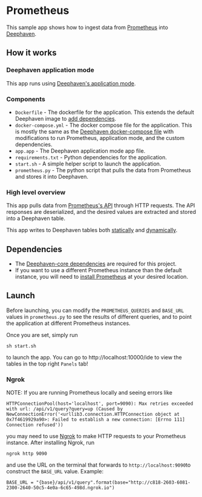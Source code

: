 # Prometheus

This sample app shows how to ingest data from [Prometheus](https://prometheus.io/) into [Deephaven](https://deephaven.io/).

## How it works

### Deephaven application mode

This app runs using [Deephaven's application mode](https://deephaven.io/core/docs/how-to-guides/app-mode/).

### Components

* `Dockerfile` - The dockerfile for the application. This extends the default Deephaven image to [add dependencies](https://deephaven.io/core/docs/how-to-guides/install-python-packages/#add-packages-to-a-custom-docker-image).
* `docker-compose.yml` - The docker compose file for the application. This is mostly the same as the [Deephaven docker-compose file](https://raw.githubusercontent.com/deephaven/deephaven-core/main/containers/python-examples/docker-compose.yml) with modifications to run Prometheus, application mode, and the custom dependencies.
* `app.app` - The Deephaven application mode app file.
* `requirements.txt` - Python dependencies for the application.
* `start.sh` - A simple helper script to launch the application.
* `prometheus.py` - The python script that pulls the data from Prometheus and stores it into Deephaven.

### High level overview

This app pulls data from [Prometheus's API](https://prometheus.io/docs/prometheus/latest/querying/api/) through HTTP requests. The API responses are deserialized, and the desired values are extracted and stored into a Deephaven table.

This app writes to Deephaven tables both [statically](https://deephaven.io/core/docs/how-to-guides/new-table/) and [dynamically](https://deephaven.io/core/docs/how-to-guides/dynamic-table-writer/).

## Dependencies

* The [Deephaven-core dependencies](https://github.com/deephaven/deephaven-core#required-dependencies) are required for this project.
* If you want to use a different Prometheus instance than the default instance, you will need to [install Prometheus](https://prometheus.io/docs/prometheus/latest/installation/) at your desired location.

## Launch

Before launching, you can modify the `PROMETHEUS_QUERIES` and `BASE_URL` values in `prometheus.py` to see the results of different queries, and to point the application at different Prometheus instances.

Once you are set, simply run

```
sh start.sh
```

to launch the app. You can go to http://localhost:10000/ide to view the tables in the top right `Panels` tab!

### Ngrok

NOTE: If you are running Prometheus locally and seeing errors like

```
HTTPConnectionPool(host='localhost', port=9090): Max retries exceeded with url: /api/v1/query?query=up (Caused by NewConnectionError('<urllib3.connection.HTTPConnection object at 0x7f4619929a90>: Failed to establish a new connection: [Errno 111] Connection refused'))
```

you may need to use [Ngrok](https://ngrok.com/) to make HTTP requests to your Prometheus instance. After installing Ngrok, run

```
ngrok http 9090
```

and use the URL on the terminal that forwards to `http://localhost:9090`to construct the `BASE_URL` value. Example:

```
BASE_URL = "{base}/api/v1/query".format(base="http://c818-2603-6081-2300-2640-50c5-4e0a-6c65-498d.ngrok.io")
```
